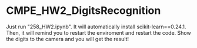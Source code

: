 # CMPE_HW2_DigitsRecognition
Just run "258_HW2.ipynb".
It will automatically install scikit-learn==0.24.1.
Then, it will remind you to restart the enviroment and restart the code.
Show the digits to the camera and you will get the result!
